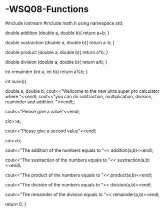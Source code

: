 # -WSQ08-Functions
#include iostream
#include math.h
using namespace std;

double addition  (double a, double b){
return a+b;
}


double sustraction (double a, double b){
return a-b;
}


double product (double a, double b){
return a*b;
}


double division (double a, double b){
return a/b;
}


int remainder (int a, int b){
return a%b;
}


int main(){


  double a;
  double b;
  cout<<"Wellcome to the new ultra super pro calculator where  "<<endl;
  cout<<"you can do subtraction, multiplication, division, reaminder and addition.  "<<endl;;


  cout<<"Please give a value"<<endl;
  
  cin>>a;
  
  cout<<"Please give a second value"<<endl;
  
  cin>>b;
  


cout<<"The addition of the numbers equals to "<< addition(a,b)<<endl;

cout<<"The sustraction of the numbers equals to "<< sustraction(a,b)<<endl;

cout<<"The product of the numbers equals to "<< product(a,b)<<endl;

cout<<"The division of the numbers equals to "<< division(a,b)<<endl;


cout<<"The remainder of the division equals to "<< remainder(a,b)<<endl;


return 0;
}
